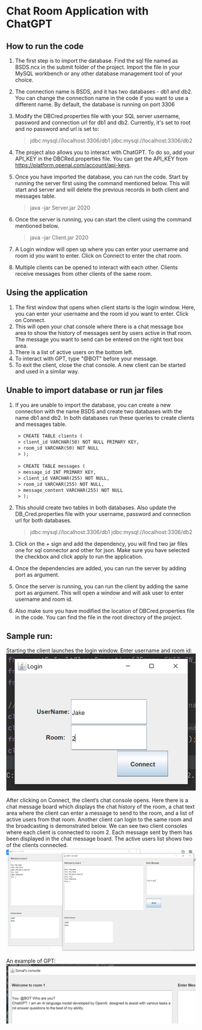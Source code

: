 # Chat Room Application with ChatGPT

## How to run the code
1. The first step is to import the database. Find the sql file named as BSDS.ncx in the submit folder of the project.
Import the file in your MySQL workbench or any other database management tool of your choice.

3. The connection name is BSDS, and it has two databases - db1 and db2. You can change the connection name in the code
if you want to use a different name. By default, the database is running on port 3306

4. Modify the DBCred.properties file with your SQL server username, password and connection url for db1 and db2.
Currently, it's set to root and no password and url is set to:
    
    > jdbc:mysql://localhost:3306/db1 
    > jdbc:mysql://localhost:3306/db2

5. The project also allows you to interact with ChatGPT. To do so, add your API_KEY in the DBCRed.properties file.
You can get the API_KEY from https://platform.openai.com/account/api-keys.

6. Once you have imported the database, you can run the code. Start by running the server first using the command
mentioned below. This will start and server and will delete the previous records in both client and messages table.

    > java -jar Server.jar 2020

7. Once the server is running, you can start the client using the command mentioned below.

    > java -jar Client.jar 2020

8. A Login window will open up where you can enter your username and room id you want to enter. Click on Connect to 
enter the chat room. 

9. Multiple clients can be opened to interact with each other. Clients receive messages from other clients of the same
room.
    
## Using the application

1. The first window that opens when client starts is the login window. Here, you can enter your username and the room
id you want to enter. Click on Connect.
2. This will open your chat console where there is a chat message box area to show the history of messages sent by users
active in that room. The message you want to send can be entered on the right text box area.
3. There is a list of active users on the bottom left.
4. To interact with GPT, type "@BOT" before your message.
5. To exit the client, close the chat console. A new client can be started and used in a similar way.

## Unable to import database or run jar files

1. If you are unable to import the database, you can create a new connection with the name BSDS and create two
databases with the name db1 and db2. In both databases run these queries to create clients and messages table. 

    
        > CREATE TABLE clients (
        > client_id VARCHAR(50) NOT NULL PRIMARY KEY,
        > room_id VARCHAR(50) NOT NULL
        > );
    
        > CREATE TABLE messages (
        > message_id INT PRIMARY KEY,
        > client_id VARCHAR(255) NOT NULL,
        > room_id VARCHAR(255) NOT NULL,
        > message_content VARCHAR(255) NOT NULL
        > ); 

2. This should create two tables in both databases. Also update the DB_Cred.properties file with your username,
password and connection url for both databases.
   > jdbc:mysql://localhost:3306/db1
   > jdbc:mysql://localhost:3306/db2

3. Click on the + sign and add the dependency, you will find two jar files one for sql connector and other for json.
Make sure you have selected the checkbox and click apply to run the application.

4. Once the dependencies are added, you can run the server by adding port as argument. 

5. Once the server is running, you can run the client by adding the same port as argument. This will open a window and
will ask user to enter username and room id.

6. Also make sure you have modified the location of DBCred.properties file in the code. You can find the file in the
root directory of the project.

## Sample run:
Starting the client launches the login window. Enter username and room id:
![SC_1.png](SC_1.png)

After clicking on Connect, the client’s chat console opens. Here there is a chat message
board which displays the chat history of the room, a chat text area where the client can
enter a message to send to the room, and a list of active users from that room. Another client can login to the same
room and the broadcasting is demonstrated below.
We can see two client consoles where each client is connected to room 2. Each message
sent by them has been displayed in the chat message board. The active users list shows two of the clients connected.
![SC_2.png](SC_2.png)

An example of GPT:
![SC_3.png](SC_3.png)
